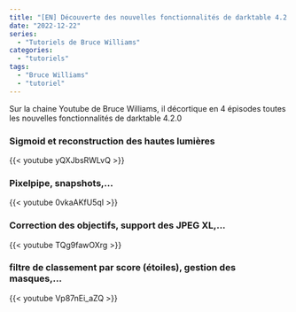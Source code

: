 ```yaml
---
title: "[EN] Découverte des nouvelles fonctionnalités de darktable 4.2.0 avec Bruce Williams"
date: "2022-12-22"
series:
  - "Tutoriels de Bruce Williams"
categories: 
  - "tutoriels"
tags: 
  - "Bruce Williams"
  - "tutoriel"
---
```

Sur la chaine Youtube de Bruce Williams, il décortique en 4 épisodes toutes les nouvelles fonctionnalités de darktable 4.2.0

<!-- more -->

### Sigmoid et reconstruction des hautes lumières
{{< youtube yQXJbsRWLvQ >}}

### Pixelpipe, snapshots,...
{{< youtube 0vkaAKfU5qI >}}

### Correction des objectifs, support des JPEG XL,...
{{< youtube TQg9fawOXrg >}}

### filtre de classement par score (étoiles), gestion des masques,...
{{< youtube Vp87nEi_aZQ >}}
